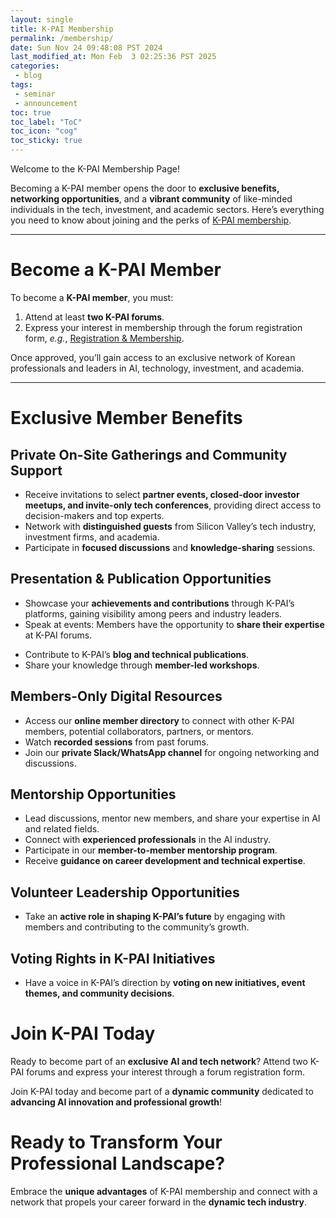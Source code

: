 ```yaml
---
layout: single
title: K-PAI Membership
permalink: /membership/
date: Sun Nov 24 09:48:08 PST 2024
last_modified_at: Mon Feb  3 02:25:36 PST 2025
categories:
 - blog
tags:
 - seminar
 - announcement
toc: true
toc_label: "ToC"
toc_icon: "cog"
toc_sticky: true
---
```


Welcome to the K-PAI Membership Page!

Becoming a K-PAI member opens the door to **exclusive benefits, networking opportunities**,
and a **vibrant community** of like-minded individuals in the tech, investment, and academic sectors.
Here’s everything you need to know about joining and the perks of
<a href="{{ site.baseurl }}">K-PAI membership</a>.

---

# Become a K-PAI Member

To become a **K-PAI member**, you must:

1. Attend at least **two K-PAI forums**.
2. Express your interest in membership through the forum registration form, <i>e.g.</i>,
   <a target="_blank" href="https://lu.ma/fgzqg9ou">Registration &amp; Membership</a>.

Once approved, you’ll gain access to an exclusive network of Korean professionals and leaders in AI, technology, investment, and academia.

---

# Exclusive Member Benefits

## **Private On-Site Gatherings and Community Support**
- Receive invitations to select **partner events, closed-door investor meetups, and invite-only tech conferences**,
  providing direct access to decision-makers and top experts.
- Network with **distinguished guests** from Silicon Valley’s tech industry, investment firms, and academia.
- Participate in **focused discussions** and **knowledge-sharing** sessions.

## **Presentation & Publication Opportunities**
- Showcase your **achievements and contributions** through K-PAI’s platforms, gaining visibility among peers and industry leaders.
- Speak at events: Members have the opportunity to **share their expertise** at K-PAI forums.
<!-- - Get featured in **K-PAI newsletters, blogs, and media**, enhancing your professional presence.-->
- Contribute to K-PAI’s **blog and technical publications**.
- Share your knowledge through **member-led workshops**.

## **Members-Only Digital Resources**
- Access our **online member directory** to connect with other K-PAI members, potential collaborators, partners, or mentors.
- Watch **recorded sessions** from past forums.
- Join our **private Slack/WhatsApp channel** for ongoing networking and discussions.
<!-- - Receive curated monthly newsletters with industry insights and job opportunities. -->

## **Mentorship Opportunities**
- Lead discussions, mentor new members, and share your expertise in AI and related fields.
- Connect with **experienced professionals** in the AI industry.
- Participate in our **member-to-member mentorship program**.
- Receive **guidance on career development and technical expertise**.

## **Volunteer Leadership Opportunities**
- Take an **active role in shaping K-PAI’s future** by engaging with members and contributing to the community’s growth.

## **Voting Rights in K-PAI Initiatives**
- Have a voice in K-PAI’s direction by **voting on new initiatives, event themes, and community decisions**.


# **Join K-PAI Today**

Ready to become part of an **exclusive AI and tech network**?
Attend two K-PAI forums and express your interest through a forum registration form.

Join K-PAI today and become part of a **dynamic community** dedicated to **advancing AI innovation and professional growth**!

# **Ready to Transform Your Professional Landscape?**

Embrace the **unique advantages** of K-PAI membership and connect with a network
that propels your career forward in the **dynamic tech industry**.

<!--


# DeepSeek

Welcome to the K-PAI membership page! Becoming a K-PAI member opens the door to exclusive benefits, networking opportunities, and a vibrant community of like-minded individuals in the tech, investment, and academic sectors. Here’s everything you need to know about joining and the perks that come with membership.

---

## How to Become a K-PAI Member

To become a K-PAI member, you must meet the following requirements:

1. **Attend at least two K-PAI forums** – Active participation in our forums is key to understanding and contributing to the K-PAI community.
2. **Express your willingness to become a member** – During one of your forum registrations, indicate your interest in joining as a member.

Once these steps are completed, you’ll be eligible to join the K-PAI membership program.

---

## Exclusive Perks for K-PAI Members

As a K-PAI member, you’ll gain access to a range of exclusive benefits designed to enhance your professional and personal growth. These include:

### 1. **Private On-Site Gatherings**
   - Attend exclusive K-PAI member-only events, where you can network with fellow members and potentially connect with outstanding figures from Silicon Valley’s tech, investment, and academic communities.

### 2. **Early Access to Forum Events**
   - Get priority registration and early access to upcoming K-PAI forums, workshops, and seminars.

### 3. **Exclusive Resources and Insights**
   - Gain access to curated resources, such as industry reports, research papers, and insider insights shared by leading experts.

### 4. **Mentorship Opportunities**
   - Participate in mentorship programs where you can either mentor emerging talents or receive guidance from seasoned professionals in your field.

### 5. **Collaboration and Project Opportunities**
   - Be part of exclusive collaborations and projects initiated within the K-PAI community, fostering innovation and partnerships.

### 6. **Recognition and Visibility**
   - Showcase your achievements and contributions through K-PAI’s platforms, gaining visibility among peers and industry leaders.

### 7. **Discounts on Partner Services**
   - Enjoy special discounts on services offered by K-PAI partners, such as tech tools, educational programs, and professional development courses.

---

## Ready to Join?

If you’ve attended at least two K-PAI forums and are eager to become a member, express your interest during your next forum registration. We look forward to welcoming you to the K-PAI community!

For any questions about membership, feel free to [contact us](#).

---

**K-PAI – Connecting Minds, Shaping the Future.**


# Liquid AI

## Join Our Exclusive Community

To become a valued member of the K-PAI community, please ensure you have actively participated in **at least two K-PAI forums**, demonstrating your engagement and commitment. Express your enthusiasm to join by registering through our forum and take the first step towards unlocking a world of opportunities.

### Membership Benefits

#### Exclusive Access:
- **Invitation to Private On-Site Gatherings:** Network with fellow K-PAI members and distinguished guests from the tech industry, investments, and academia during our exclusive events held within Silicon Valley.

#### Additional Perks:
1. **Priority Access to Innovative Workshops and Seminars:** Gain early entry to cutting-edge training sessions led by industry leaders.
2. **Dedicated Mentorship Program:** Connect with experienced mentors who provide personalized guidance tailored to your career goals.
3. **Member-Only Discounts:** Enjoy special rates on services and products offered by partner organizations aligned with K-PAI’s mission.
4. **Community Recognition:** Have your contributions highlighted in our monthly newsletter and on our community board, amplifying your presence within the tech ecosystem.
5. **Exclusive Content:** Access to curated articles, research papers, and insights that keep you at the forefront of technological advancements.

---

## Ready to Elevate Your Network and Opportunities?

Join K-PAI now and start reaping the rewards of being part of an elite community dedicated to innovation and collaboration. Fill out the registration form below to express your interest and begin your journey with us!

[**Become a K-PAI Member Today**](#)

---

### Ready to Transform Your Professional Landscape?

Embrace the unique advantages that K-PAI membership offers and connect with a network that propels your career forward in the dynamic tech landscape.


# Claude

Join our exclusive community of AI professionals and enthusiasts to unlock premium networking opportunities and valuable resources.

## How to Become a Member

To qualify for K-PAI membership:
1. Attend at least two K-PAI forums
2. Express your interest in membership through the forum registration form

## Exclusive Member Benefits

### 1. Private On-site Gatherings
- Connect with fellow K-PAI members in intimate settings
- Network with distinguished guests from Silicon Valley's tech industry, investment firms, and academia
- Participate in focused discussions and knowledge-sharing sessions

### 2. Early Access & Priority Registration
- Get first access to upcoming K-PAI forum registrations
- Secure your spot at high-demand events before general registration opens
- Receive exclusive invitations to special sessions with keynote speakers

### 3. Members-Only Digital Resources
- Access recorded sessions from past forums
- Join our private Slack/Discord channel for continuous networking and discussion
- Receive curated monthly newsletters with industry insights and job opportunities

### 4. Mentorship Opportunities
- Connect with experienced professionals in the AI industry
- Participate in our member-to-member mentorship program
- Get guidance on career development and technical expertise

### 5. Presentation & Publication Opportunities
- Present your work or research at dedicated member showcase sessions
- Contribute to K-PAI's blog and technical publications
- Share your expertise with our community through member-led workshops

### 6. Special Partner Benefits
- Access exclusive discounts on AI/ML tools and platforms
- Receive special rates for partner events and conferences
- Join collaborative projects with K-PAI's partner organizations


# ChatGPT

## How to Become a Member
To become a K-PAI member, you must:
1. Attend at least **two K-PAI forums**.
2. Express your willingness to join **via one of the forum registration forms**.

Once approved, you will gain access to an exclusive network of Korean professionals and leaders in AI, technology, investment, and academia.

## Exclusive Membership Perks

As a K-PAI member, you will receive **exclusive benefits**, including:

### 1. Private On-Site Gatherings
Gain access to **K-PAI members-only** gatherings, where you can network with other K-PAI members and potentially connect with **prominent figures** from Silicon Valley's tech, investment, and academic sectors.

### 2. Access to a Private Online Community
Join an exclusive **private online forum or Slack group**, where members can share insights, opportunities, and discussions on AI, technology, and business.

### 3. Special Invitations to High-Profile Events
Receive invitations to select **partner events, closed-door investor meetups, and invite-only tech conferences**, providing direct access to decision-makers and top experts in the field.

### 4. Early Access to K-PAI Initiatives
Get priority access to **research collaborations, startup mentorship programs, and new initiatives** spearheaded by K-PAI.

### 5. Exclusive Speaking & Mentorship Opportunities
K-PAI members will have the chance to **lead discussions, mentor new members, and share their expertise** in AI and related fields at forums and events.

### 6. Recognition & Member Spotlights
Your achievements and contributions can be **featured in K-PAI newsletters, blogs, and media**, enhancing your visibility in the professional community.

## Join K-PAI Today
Ready to become part of **an exclusive AI and tech network**? Attend two K-PAI forums and express your interest in joining through a forum registration form!
Join K-PAI today to become part of a dynamic community dedicated to advancing AI innovation and professional grow


# Gemini

Welcome to the K-PAI Membership page!  We're excited you're interested in joining our vibrant community.

## Becoming a Member

To become a K-PAI member, you must meet the following criteria:

* **Forum Attendance:** You must have completed attendance at least two K-PAI forums.
* **Expression of Interest:** You must have expressed your willingness to become a member via one of your forum registrations.

## Exclusive Member Perks

K-PAI members enjoy a range of exclusive benefits designed to enhance your professional network and career development.  These include:

1. **Exclusive On-Site Gatherings:**  You'll be invited to private, members-only gatherings. These events provide invaluable opportunities to network with fellow K-PAI members and potentially connect with prominent figures in the Silicon Valley tech industry, investment, and academia.  These gatherings offer a unique space for collaboration, idea sharing, and building lasting relationships.

2. **[Perk 2:  Mentorship Program (Example)]** Access to our exclusive mentorship program, connecting experienced professionals with aspiring members.  Gain valuable insights, guidance, and support from mentors in your field.

3. **[Perk 3:  Access to Member Directory (Example)]**  Access to our online member directory, facilitating direct connection with other K-PAI members.  Expand your network and find potential collaborators, partners, or mentors.

4. **[Perk 4:  Priority Registration for Events (Example)]**  Priority registration and discounted rates for future K-PAI forums and workshops.  Ensure your spot at our popular events and continue your professional development.

5. **[Perk 5:  Exclusive Content & Resources (Example)]** Access to exclusive online content and resources, including articles, webinars, and recordings of past events. Stay up-to-date on the latest industry trends and best practices.

## Ready to Join?

[Link to Application Form/Contact Information]

We encourage you to attend upcoming K-PAI forums to meet our community and learn more about the benefits of membership.  We look forward to welcoming you!


##  Suggestions for Additional Perks:

* **Mentorship Program:** Connect experienced professionals with newer members for guidance and support.
* **Access to Member Directory:**  An online directory to facilitate networking among members.
* **Priority Registration for Events:** Guaranteed spots and discounted rates for K-PAI events.
* **Exclusive Content & Resources:** Articles, webinars, recordings of past events, job postings, etc.
* **Discounts on Partner Services:**  Negotiate discounts with relevant businesses (e.g., software, co-working spaces).
* **Opportunities to Speak at Events:**  Provide a platform for members to share their expertise.
* **Volunteer Leadership Opportunities:**  Engage members in shaping the future of K-PAI.
* **Online Forum/Community:** Create a dedicated online space for members to connect and discuss relevant topics.
* **Job Board/Career Resources:**  Help members find job opportunities and career advancement resources.
* **Recognition and Awards:**  Recognize outstanding contributions from members.

Remember to tailor the perks to the specific needs and interests of your target audience.  Surveying current attendees or potential members could provide valuable insights.


# Mistral AI

## How to Become a Member

To become a K-PAI member, you need to:

1. Attend at least two K-PAI forums.
2. Express your willingness to become a member via one of the forum registrations.

## Exclusive Perks

As a K-PAI member, you'll enjoy a range of exclusive benefits:

1. **Private On-Site Gatherings**: You will be invited to K-PAI private on-site gatherings exclusive to K-PAI members. These events provide an unparalleled opportunity for networking with other K-PAI members, as well as outstanding figures from the tech industry, investment community, and academia in Silicon Valley.

2. **Priority Access to Events**: Receive early access and priority registration for K-PAI events and conferences.

3. **Exclusive Content**: Gain access to exclusive content, including webinars, whitepapers, and industry reports.

4. **Mentorship Program**: Join our mentorship program where you can connect with experienced professionals and industry leaders for personal and professional growth.

5. **Discounts and Offers**: Enjoy discounts on K-PAI workshops, courses, and other paid events.

6. **Community Support**: Be part of a vibrant and supportive community where you can share ideas, collaborate on projects, and find opportunities for career advancement.

7. **Recognition and Visibility**: Your membership will be recognized on our website and in our community directory, enhancing your professional visibility.

Join K-PAI today and take advantage of these exclusive perks!


# Grok

Thank you for your interest in becoming a member of **K-PAI**. Here's all you need to know about membership:

## Membership Requirements

To become a member of K-PAI, you must:

- Have attended at least **two K-PAI forums**.
- Express your willingness to become a member through your registration at one of these forums.

## Exclusive Perks for K-PAI Members

Becoming a member of K-PAI grants you access to several exclusive benefits:

1. **K-PAI Private On-Site Gatherings**
   - **Exclusive Networking**: Connect with fellow K-PAI members and possibly with distinguished figures from Silicon Valley in the tech industry, investment, and academia. These gatherings are tailored for deep, professional networking and collaboration opportunities.

2. **Priority Access to Workshops and Seminars**
   - Members receive early or exclusive invitations to specialized workshops and seminars led by experts in various fields, ensuring you stay at the forefront of industry trends and innovations.

3. **Mentorship Opportunities**
   - Access to an exclusive mentorship program where you can be paired with experienced professionals within K-PAI or from our network in Silicon Valley for career guidance, project advice, or startup support.

4. **Discounts on K-PAI Events**
   - Enjoy reduced rates or complimentary tickets to all K-PAI organized events, including conferences, educational sessions, and social events.

5. **Access to Exclusive Content**
   - Members-only content such as detailed industry reports, case studies, and thought leadership articles directly from our network's leading minds.

6. **Voting Rights in K-PAI Initiatives**
   - Have a say in the direction and activities of K-PAI by voting on new initiatives, event themes, or other community decisions.

7. **Membership Directory**
   - Be listed in a secure, members-only directory for enhanced networking and business opportunities.

8. **Global Networking Platform**
   - Utilize our platform to connect with K-PAI members globally, not just locally in Korea, expanding your professional network internationally.

To apply for membership, ensure you've met the forum attendance requirement, express your interest during registration, and we will guide you through the membership process.

Join us in shaping the future of technology, investment, and academia with K-PAI!


# perplexity

## Become a Member

To become a K-PAI member, you must:

1. Attend at least two K-PAI forums
2. Express your willingness to become a member during one of the forum registrations

## Exclusive Perks

As a K-PAI member, you'll enjoy the following exclusive benefits:

1. **Private On-site Gatherings**: Invitations to exclusive K-PAI events where you can:
   - Network with fellow K-PAI members
   - Connect with outstanding Silicon Valley figures in:
     - Tech industry
     - Investment
     - Academia

2. **Priority Registration**: Get early access to K-PAI forums and events, ensuring your spot at our most popular gatherings[1].

3. **Mentorship Opportunities**: Connect with experienced professionals for guidance and career advice[2].

4. **Access to Exclusive Content**: Gain access to members-only resources, including:
   - Recorded sessions from past forums
   - Curated industry reports and insights
   - Expert-led webinars on cutting-edge topics[3]

5. **Collaborative Projects**: Participate in members-only innovation challenges and collaborative projects with industry partners[1].

6. **Discounts on Partner Services**: Enjoy special rates on select services from K-PAI's industry partners, such as:
   - Co-working spaces
   - Professional development courses
   - Tech products and services[2]

7. **Members-only Online Community**: Join a private online platform to:
   - Engage in discussions with fellow members
   - Share knowledge and resources
   - Explore potential collaborations[3]

Join K-PAI today and unlock these exclusive benefits while connecting with a community of innovative thinkers and industry leaders!


# lmarena.ai - 1

Welcome! Becoming a K-PAI member unlocks a world of exclusive benefits and opportunities to connect with a vibrant community of professionals in the [Relevant Industry/Area - e.g., Tech Industry].

## How to Become a Member

To be eligible for K-PAI membership, you should:

*   Have attended at least two K-PAI forums.
*   Express your willingness to become a member via one of the forum registrations.  (This helps us gauge your interest!)

## Exclusive Member Perks

As a K-PAI member, you'll gain access to these valuable benefits:

1.  **Exclusive Private Gatherings:** You'll be invited to K-PAI's exclusive on-site gatherings, reserved only for members. These events offer unparalleled networking opportunities with fellow K-PAI members, as well as potential access to prominent figures in Silicon Valley's tech industry, investment circles, and academic institutions.

2.  **[Placeholder: Benefit Title - e.g., Priority Access to Events]:** [Placeholder: Benefit Description - e.g., Receive priority registration and discounted rates for all K-PAI events, including workshops, conferences, and seminars.]

3.  **[Placeholder: Benefit Title - e.g., Member Directory Access]:** [Placeholder: Benefit Description - e.g., Access to the K-PAI member directory, allowing you to easily connect with other members based on industry, expertise, or interests.]

4.  **[Placeholder: Benefit Title - e.g., Mentorship Opportunities]:** [Placeholder: Benefit Description - e.g., Participate in our mentorship program, either as a mentor or mentee, to gain valuable insights and guidance from experienced professionals.]

5.  **[Placeholder: Benefit Title - e.g., Professional Development Resources]:** [Placeholder: Benefit Description - e.g., Gain access to curated professional development resources, including articles, webinars, and training materials, to enhance your skills and career prospects.]

## Brainstorming Additional Perks

Here are some ideas to consider for additional K-PAI membership perks:

*   **Discounts/Partnerships:**
    *   Negotiate discounts on industry-related software, tools, or services.
    *   Partner with local businesses (restaurants, hotels) to offer exclusive discounts to K-PAI members.
*   **Webinars and Workshops:**
    *   Host exclusive webinars or workshops on topics of interest to members (e.g., career advancement, leadership skills, industry trends).
*   **Job Board/Career Services:**
    *   Create a K-PAI job board where companies can post open positions.
    *   Offer resume review or career coaching services to members.
*   **Volunteer Opportunities:**
    *   Organize volunteer opportunities that allow members to give back to the community together.
*   **Early Access/Behind-the-Scenes:**
    *   Provide early access to K-PAI event announcements and registration.
    *   Offer behind-the-scenes tours of innovative companies or research labs (if possible).
*   **Recognition/Awards:**
    *   Establish an annual K-PAI member awards program to recognize outstanding achievements.
*   **Online Forum/Community:**
    *   Create a private online forum (e.g., on Slack or a dedicated platform) where members can connect, share ideas, and ask questions.
*   **LinkedIn Group:**
    * Create a Private LinkedIn group to share job postings, news, and facilitate discussions.
*   **Exclusive Content:**
    *   Provide access to exclusive content, such as recordings of past events, speaker presentations, or industry reports.

## Ready to Join?

[Link to Forum Registration Page or Contact Form]

We look forward to welcoming you to the K-PAI community!

---

**Explanation of the Markdown Structure:**

*   `# Heading 1`:  Main title for the page.
*   `## Heading 2`: Subheadings for major sections.
*   `### Heading 3`: Subheadings for smaller subsections (if needed).
*   `* List item`:  Unordered list (bullet points).
*   `1. List item`: Ordered list (numbered).
*   `[Link text](URL)`: Creates a hyperlink.  Replace "URL" with the actual web address.
*   `**Bold text**`:  Makes the text bold.
*   `[Placeholder: ... ]`:  Indicates sections where you need to fill in specific details.

**Important Notes and Next Steps:**

*   **Replace Placeholders:**  Fill in the bracketed placeholders with accurate and relevant information.  This is crucial for the page to be effective.
*   **Choose Additional Perks:**  Select the additional perks that best align with K-PAI's mission and resources. Develop detailed descriptions for each.
*   **Pricing (if applicable):** If K-PAI membership has a fee, clearly state the fee and any payment options.
*   **Call to Action:** Make sure the "Ready to Join?" link is prominent and leads to the appropriate registration page or contact form.
*   **Design and Formatting:**  This is just the text content.  The actual appearance of the page will depend on your website's design and CSS styling.  Work with a web designer to create a visually appealing and user-friendly membership page.
*   **Testimonials:** Consider adding testimonials from existing K-PAI members to highlight the value of membership.
*   **Images/Graphics:** Incorporate relevant images or graphics to make the page more engaging.

Remember to proofread the content carefully before publishing! Good luck!


# lmarena.ai - 2

## Become a Part of Our Exclusive Community

We're excited to invite you to join the K-PAI community as a member! Our members are a group of like-minded individuals who share a passion for innovation, technology, and entrepreneurship.

## Eligibility

To become a K-PAI member, you must have attended at least two K-PAI forums and expressed your interest in joining our community via one of the forum registrations. This ensures that our members are engaged, motivated, and committed to our community's values.

## Exclusive Perks

As a K-PAI member, you'll enjoy the following exclusive benefits:

1. **Private On-Site Gatherings**: You'll be invited to exclusive, members-only gatherings where you can network with other K-PAI members, as well as outstanding figures from Silicon Valley's tech industry, investment, and academia.
2. **Early Access to Forum Registrations**: Get priority access to register for our popular forums, ensuring you secure a spot before they sell out.
3. **Member-Only Content**: Receive access to exclusive content, including video recordings of past forums, expert interviews, and industry insights.
4. **Networking Opportunities**: Connect with other members through our private online community, where you can ask questions, share knowledge, and collaborate on projects.
5. **Discounts and Promotions**: Enjoy special discounts on K-PAI events, as well as promotions and offers from our partners and sponsors.
6. **Leadership Opportunities**: Take on leadership roles within our community, helping to shape the direction of K-PAI and make a meaningful impact.
7. **Access to Mentorship Programs**: Get paired with experienced mentors who can offer guidance, support, and valuable industry insights.

## Join Our Community Today!

If you've attended at least two K-PAI forums and are interested in becoming a member, please express your interest via one of our forum registrations. We'll review your application and welcome you to our exclusive community!

Feel free to add or modify perks as you see fit to best suit your community's needs.
-->
